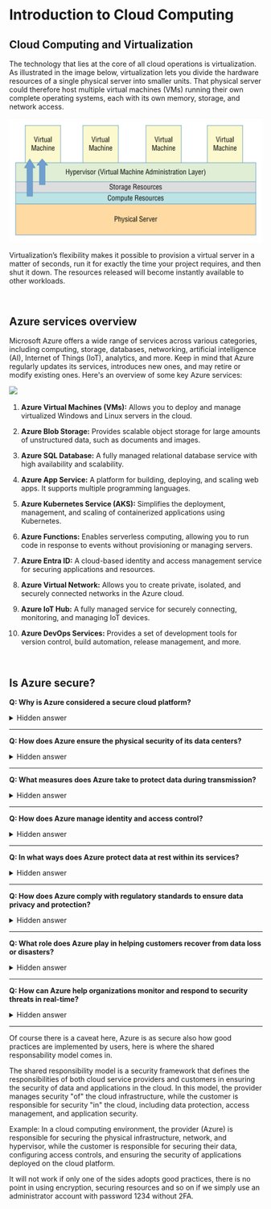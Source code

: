 # Introduction to Cloud Computing

## Cloud Computing and Virtualization

The technology that lies at the core of all cloud operations is virtualization. As illustrated in the image below, virtualization lets you divide the hardware resources of a single physical server into smaller units. That physical server could therefore host multiple virtual machines (VMs) running their own complete operating systems, each with its own memory, storage, and network access.

<p align="center">
  <img title="" src="../img/001vm.png" alt="001vm.png" width="550">
</p>

Virtualization’s flexibility makes it possible to provision a virtual server in a matter of seconds, run it for exactly the time your project requires, and then shut it down. The resources released will become instantly available to other workloads.

&nbsp;

## Azure services overview

Microsoft Azure offers a wide range of services across various categories, including computing, storage, databases, networking, artificial intelligence (AI), Internet of Things (IoT), analytics, and more. Keep in mind that Azure regularly updates its services, introduces new ones, and may retire or modify existing ones. Here's an overview of some key Azure services:

![](https://www.oreilly.com/api/v2/epubs/9781787124349/files/assets/0be37779-2ac3-4fe6-b8b0-0177c19149f4.jpg)

1. **Azure Virtual Machines (VMs):** Allows you to deploy and manage virtualized Windows and Linux servers in the cloud.

2. **Azure Blob Storage:** Provides scalable object storage for large amounts of unstructured data, such as documents and images.

3. **Azure SQL Database:** A fully managed relational database service with high availability and scalability.

4. **Azure App Service:** A platform for building, deploying, and scaling web apps. It supports multiple programming languages.

5. **Azure Kubernetes Service (AKS):** Simplifies the deployment, management, and scaling of containerized applications using Kubernetes.

6. **Azure Functions:** Enables serverless computing, allowing you to run code in response to events without provisioning or managing servers.

7. **Azure Entra ID:** A cloud-based identity and access management service for securing applications and resources.

8. **Azure Virtual Network:** Allows you to create private, isolated, and securely connected networks in the Azure cloud.

9. **Azure IoT Hub:** A fully managed service for securely connecting, monitoring, and managing IoT devices.

10. **Azure DevOps Services:** Provides a set of development tools for version control, build automation, release management, and more.

&nbsp;

## Is Azure secure?

**Q: Why is Azure considered a secure cloud platform?**

<details>
<summary>Hidden answer</summary>
A: Azure prioritizes security through a multi-layered approach that encompasses physical security, network security, identity and access management, data encryption, and compliance certifications. Microsoft invests heavily in security measures, employs advanced threat intelligence, and regularly updates its security protocols to address emerging threats.
</details>

---

**Q: How does Azure ensure the physical security of its data centers?**

<details>
<summary>Hidden answer</summary>
A: Azure data centers are equipped with state-of-the-art security features, including strict access controls, surveillance systems, and biometric authentication. Only authorized personnel have access to the physical infrastructure, and security measures are implemented 24/7 to safeguard against unauthorized entry or tampering.
</details>

---

**Q: What measures does Azure take to protect data during transmission?**

<details>
<summary>Hidden answer</summary>
A: Azure uses industry-standard encryption protocols to secure data in transit. Data transmitted between users and Azure services is encrypted using protocols like HTTPS, ensuring that even if intercepted, the data remains secure. Additionally, Azure offers Virtual Private Network (VPN) and ExpressRoute options for private, dedicated connections.
</details>

---

**Q: How does Azure manage identity and access control?**

<details>
<summary>Hidden answer</summary>
A: Azure employs robust identity and access management solutions such as Azure Entra ID. Users can implement multi-factor authentication, role-based access control (RBAC), and conditional access policies to control and monitor access to resources, reducing the risk of unauthorized access.
</details>

---

**Q: In what ways does Azure protect data at rest within its services?**

<details>
<summary>Hidden answer</summary>
A: Azure provides built-in encryption for data at rest, ensuring that stored information remains secure. Azure Storage services, databases, and virtual machines all support encryption mechanisms. Customers can also bring their encryption keys or use Azure Key Vault for centralized key management.
</details>

---

**Q: How does Azure comply with regulatory standards to ensure data privacy and protection?**

<details>
<summary>Hidden answer</summary>
A: Azure complies with a wide range of international and industry-specific compliance standards, including ISO 27001, GDPR, HIPAA, and many more. Regular audits and certifications validate Azure's adherence to these standards, providing customers with assurance that their data is handled in accordance with regulatory requirements.
</details>

---

**Q: What role does Azure play in helping customers recover from data loss or disasters?**

<details>
<summary>Hidden answer</summary>
A: Azure offers robust backup and disaster recovery solutions. Services like Azure Backup and Azure Site Recovery enable customers to create comprehensive backup strategies and implement disaster recovery plans. This ensures data availability and minimizes downtime in the event of unexpected incidents.
</details>

---

**Q: How can Azure help organizations monitor and respond to security threats in real-time?**

<details>
<summary>Hidden answer</summary>
A: Azure Security Center provides continuous monitoring of cloud resources and offers advanced threat detection capabilities. It uses machine learning and behavioral analytics to identify and respond to potential security threats, providing insights and recommendations to enhance overall security posture.
</details>

---

Of course there is a caveat here, Azure is as secure also how good practices are implemented by users, here is where the shared responsability model comes in.

The shared responsibility model is a security framework that defines the responsibilities of both cloud service providers and customers in ensuring the security of data and applications in the cloud. In this model, the provider manages security "of" the cloud infrastructure, while the customer is responsible for security "in" the cloud, including data protection, access management, and application security.

Example: In a cloud computing environment, the provider (Azure) is responsible for securing the physical infrastructure, network, and hypervisor, while the customer is responsible for securing their data, configuring access controls, and ensuring the security of applications deployed on the cloud platform.

It will not work if only one of the sides adopts good practices, there is no point in using encryption, securing resources and so on if we simply use an administrator account  with password 1234 without 2FA.

